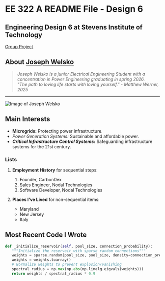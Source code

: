 # EE 322 A README File - Design 6
## Engineering Design 6 at Stevens Institute of Technology

[Group Project](https://sites.google.com/stevens.edu/ee322-circuit-vanguard/home)

## About [Joseph Welsko](https://www.github.com/jwelsko)
> *Joseph Welsko is a junior Electrical Engineering Student with a concentration in Power Engineering graduating in spring 2026.*<br>
> *"The path to loving life starts with loving yourself." - Matthew Werner, 2025*
---

![Image of Joseph Welsko](https://media.licdn.com/dms/image/v2/D4E03AQHRzoTArei81g/profile-displayphoto-shrink_400_400/B4EZOrjK5mHkAk-/0/1733749944486?e=1743638400&v=beta&t=I_0jiHU8YCSkflioCin8hwWJSAyWgnHYfKmlxDwU-6Y)

## **Main Interests**
- **Microgrids:** Protecting power infrastructure.
- *Power Generation Systems:* Sustainable and affordable power.
- ***Critical Infrastructure Control Systems:*** Safeguarding infrastructure systems for the 21st century.

### Lists 
1. **Employment History** for sequential steps:
   1. Founder, CarbonDex
   2. Sales Engineer, Nodal Technologies
   3. Software Developer, Nodal Technologies
  
      
2. **Places I've Lived** for non-sequential items:
   - Maryland
   - New Jersey
   - Italy

## **Most Recent Code I Wrote**
```python
def _initialize_reservoir(self, pool_size, connection_probability):
   """Initialize the reservoir with sparse random connections"""
   weights = sparse.random(pool_size, pool_size, density=connection_probability)
   weights = weights.toarray()
   # Normalize weights to prevent explosion/vanishing
   spectral_radius = np.max(np.abs(np.linalg.eigvals(weights)))
   return weights / spectral_radius * 0.9
